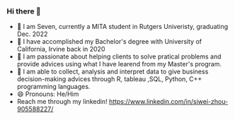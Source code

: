 ### Hi there 👋
- 🔭 I am Seven, currently a MITA student in Rutgers Univeristy, graduating Dec. 2022
- 🌱 I have accomplished my Bachelor's degree with University of California, Irvine back in 2020
- 👯 I am passionate about helping clients to solve pratical problems and provide advices using what I have learend from my Master's program.
- 🤔 I am able to collect, analysis and interpret data to give business decision-making advices through R, tableau ,SQL, Python, C++ programming languages. 
- 😄 Pronouns: He/Him
- Reach me through my linkedin! https://www.linkedin.com/in/siwei-zhou-905588227/
